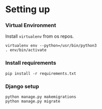 
# Setting up


### Virtual Environment
Install `virtualenv` from os repos.

```
virtualenv env --python=/usr/bin/python3
. env/bin/activate
```

### Install requirements

```
pip install -r requirements.txt
```

### Django setup

```
python manage.py makemigrations
python manage.py migrate
```



